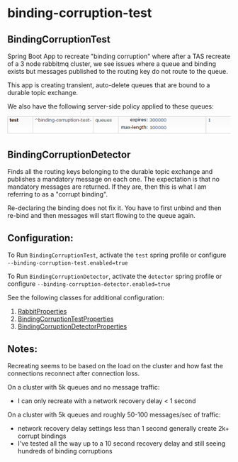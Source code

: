 # binding-corruption-test

## BindingCorruptionTest

Spring Boot App to recreate "binding corruption" where after a TAS recreate of a 3 node rabbitmq cluster, we see issues where a queue and binding exists but messages published to the routing key do not route to the queue.

This app is creating transient, auto-delete queues that are bound to a durable topic exchange.

We also have the following server-side policy applied to these queues:

![Queue Policy](policy.PNG)

## BindingCorruptionDetector

Finds all the routing keys belonging to the durable topic exchange and publishes a mandatory message on each one. The expectation is that no mandatory messages are returned. If they are, then this is what I am referring to as a "corrupt binding".

Re-declaring the binding does not fix it. You have to first unbind and then re-bind and then messages will start flowing to the queue again.

## Configuration:

To Run `BindingCorruptionTest`, activate the `test` spring profile or configure `--binding-corruption-test.enabled=true`

To Run `BindingCorruptionDetector`, activate the `detector` spring profile or configure `--binding-corruption-detector.enabled=true`

See the following classes for additional configuration:

1. [RabbitProperties](https://docs.spring.io/spring-boot/docs/current/api/org/springframework/boot/autoconfigure/amqp/RabbitProperties.html)
2. [BindingCorruptionTestProperties](src/main/java/com/cerner/test/BindingCorruptionTestProperties.java)
3. [BindingCorruptionDetectorProperties](src/main/java/com/cerner/test/BindingCorruptionDetectorProperties.java)

## Notes:

Recreating seems to be based on the load on the cluster and how fast the connections reconnect after connection loss.

On a cluster with 5k queues and no message traffic:
 - I can only recreate with a network recovery delay < 1 second

On a cluster with 5k queues and roughly 50-100 messages/sec of traffic:
 - network recovery delay settings less than 1 second generally create 2k+ corrupt bindings
 - I've tested all the way up to a 10 second recovery delay and still seeing hundreds of binding corruptions
